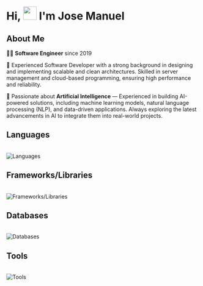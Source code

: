 <h1>Hi, <img src="https://media.giphy.com/media/hvRJCLFzcasrR4ia7z/giphy.gif" width="35"> I'm Jose Manuel</h1>

## About Me

👨‍💻 **Software Engineer** since 2019  

🚀 Experienced Software Developer with a strong background in designing and implementing scalable and clean architectures. Skilled in server management and cloud-based programming, ensuring high performance and reliability.  

🧠 Passionate about **Artificial Intelligence** — Experienced in building AI-powered solutions, including machine learning models, natural language processing (NLP), and data-driven applications. Always exploring the latest advancements in AI to integrate them into real-world projects.  

## Languages

<br>

<img src="https://skillicons.dev/icons?i=html,css,js,ts,php,python" alt="Languages" />

## Frameworks/Libraries

<br>

<img src="https://skillicons.dev/icons?i=angular,nextjs,nestjs,prisma,tailwind,django,flask,laravel,vue,react,express,nodejs" alt="Frameworks/Libraries" />

## Databases

<br>

<img src="https://skillicons.dev/icons?i=mysql,mongodb,redis" alt="Databases" />

## Tools

<br>

<img src="https://skillicons.dev/icons?i=ai,aws,docker,githubactions,linux,notion" alt="Tools" />

